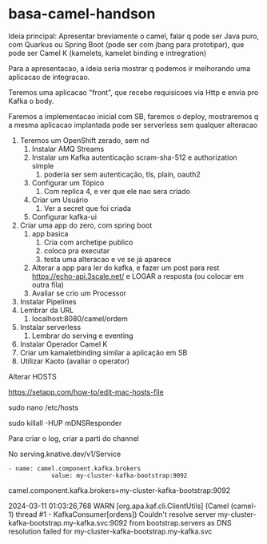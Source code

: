 # basa-camel-handson

Ideia principal: Apresentar breviamente o camel, falar q pode ser Java puro, com Quarkus ou Spring Boot (pode ser com jbang para prototipar), que pode ser Camel K (kamelets, kamelet binding e intregration)

Para a apresentacao, a ideia seria mostrar q podemos ir melhorando uma aplicacao de integracao.

Teremos uma aplicacao "front", que recebe requisicoes via Http e envia pro Kafka o body.

Faremos a implementacao inicial com SB, faremos o deploy, mostraremos q a mesma aplicacao implantada pode ser serverless sem qualquer alteracao


1. Teremos um OpenShift zerado, sem nd
   1. Instalar AMQ Streams
   2. Instalar um Kafka autenticação scram-sha-512 e authorization simple
      1. poderia ser sem autenticação, tls, plain, oauth2
   4. Configurar um Tópico
      1. Com replica 4, e ver que ele nao sera criado
   5. Criar um Usuário
      1. Ver a secret que foi criada
   6. Configurar kafka-ui
2. Criar uma app do zero, com spring boot
   1. app basica
      1. Cria com archetipe publico
      2. coloca pra executar
      3. testa uma alteracao e ve se já aparece 
   2. Alterar a app para ler do kafka, e fazer um post para rest https://echo-api.3scale.net/ e LOGAR a resposta (ou colocar em outra fila)
   3. Avaliar se crio um Processor
3. Instalar Pipelines
4. Lembrar da URL
   1. localhost:8080/camel/ordem
5. Instalar serverless
   1. Lembrar do serving e eventing
6. Instalar Operador Camel K
7. Criar um kamaletbinding similar a aplicação em SB
8. Utilizar Kaoto (avaliar o operator)


Alterar HOSTS

https://setapp.com/how-to/edit-mac-hosts-file

sudo nano /etc/hosts

sudo killall -HUP mDNSResponder

Para criar o log, criar a parti do channel

No serving.knative.dev/v1/Service 
```
- name: camel.component.kafka.brokers
            value: my-cluster-kafka-bootstrap:9092
```
camel.component.kafka.brokers=my-cluster-kafka-bootstrap:9092


2024-03-11 01:03:26,768 WARN [org.apa.kaf.cli.ClientUtils] (Camel (camel-1) thread #1 - KafkaConsumer[ordens]) Couldn't resolve server my-cluster-kafka-bootstrap.my-kafka.svc:9092 from bootstrap.servers as DNS resolution failed for my-cluster-kafka-bootstrap.my-kafka.svc

